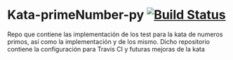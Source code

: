 # Kata-primeNumber-py [![Build Status](https://travis-ci.org/erepo/Kata-primeNumber-py.svg?branch=master)](https://travis-ci.org/erepo/Kata-primeNumber-py)
Repo que contiene las implementación de los test para la kata de numeros primos, así como la implementación y de los mismo. Dicho repositorio contiene la configuración para Travis CI y futuras mejoras de la kata

